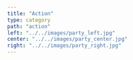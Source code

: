 ```yaml
---
title: "Action"
type: category
path: "action"
left: "../../images/party_left.jpg"
center: "../../images/party_center.jpg"
right: "../../images/party_right.jpg"
---
```

